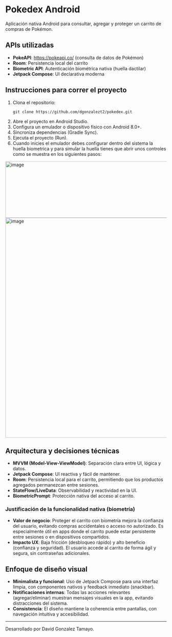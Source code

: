 # Pokedex Android

Aplicación nativa Android para consultar, agregar y proteger un carrito de compras de Pokémon.

## APIs utilizadas
- **PokeAPI**: https://pokeapi.co/ (consulta de datos de Pokémon)
- **Room**: Persistencia local del carrito
- **Biometric API**: Autenticación biométrica nativa (huella dactilar)
- **Jetpack Compose**: UI declarativa moderna

## Instrucciones para correr el proyecto
1. Clona el repositorio:
   ```
   git clone https://github.com/dgonzalezt2/pokedex.git
   ```
2. Abre el proyecto en Android Studio.
3. Configura un emulador o dispositivo físico con Android 8.0+.
4. Sincroniza dependencias (Gradle Sync).
5. Ejecuta el proyecto (Run).
6. Cuando inicies el emulador debes configurar dentro del sistema la huella biometrica y para simular la huella tienes que abrir unos controles como se muestra en los siguientes pasos:
<img width="624" height="176" alt="image" src="https://github.com/user-attachments/assets/5622d03e-e5ed-4447-a28c-4b6bc6e70b7d" />
<img width="847" height="686" alt="image" src="https://github.com/user-attachments/assets/62346835-c2f5-4f3c-b324-aaa064f08b5e" />


## Arquitectura y decisiones técnicas
- **MVVM (Model-View-ViewModel)**: Separación clara entre UI, lógica y datos.
- **Jetpack Compose**: UI reactiva y fácil de mantener.
- **Room**: Persistencia local para el carrito, permitiendo que los productos agregados permanezcan entre sesiones.
- **StateFlow/LiveData**: Observabilidad y reactividad en la UI.
- **BiometricPrompt**: Protección nativa del acceso al carrito.

### Justificación de la funcionalidad nativa (biometría)
- **Valor de negocio**: Proteger el carrito con biometría mejora la confianza del usuario, evitando compras accidentales o acceso no autorizado. Es especialmente útil en apps donde el carrito puede estar persistente entre sesiones o en dispositivos compartidos.
- **Impacto UX**: Baja fricción (desbloqueo rápido) y alto beneficio (confianza y seguridad). El usuario accede al carrito de forma ágil y segura, sin contraseñas adicionales.

## Enfoque de diseño visual
- **Minimalista y funcional**: Uso de Jetpack Compose para una interfaz limpia, con componentes nativos y feedback inmediato (snackbar).
- **Notificaciones internas**: Todas las acciones relevantes (agregar/eliminar) muestran mensajes visuales en la app, evitando distracciones del sistema.
- **Consistencia**: El diseño mantiene la coherencia entre pantallas, con navegación intuitiva y accesibilidad.

---

Desarrollado por David Gonzalez Tamayo.

